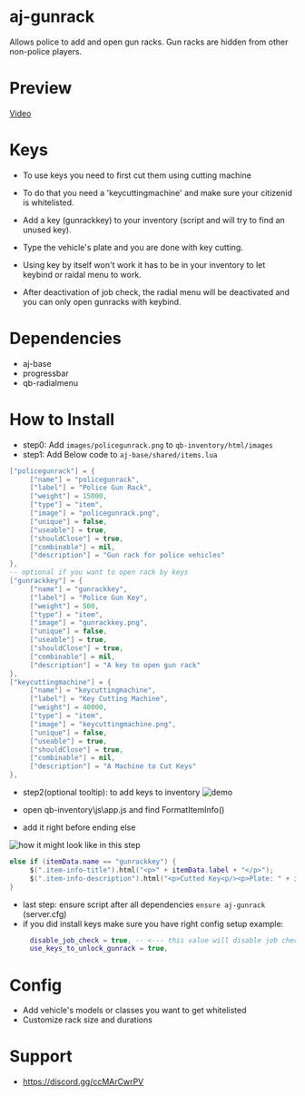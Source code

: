 # aj-gunrack

Allows police to add and open gun racks.
Gun racks are hidden from other non-police players.

# Preview

[Video](https://youtu.be/7xqfX3gC_po)

# Keys

- To use keys you need to first cut them using cutting machine
- To do that you need a 'keycuttingmachine' and make sure your citizenid is whitelisted.
- Add a key (gunrackkey) to your inventory (script and will try to find an unused key).
- Type the vehicle's plate and you are done with key cutting.

- Using key by itself won't work it has to be in your inventory to let keybind or raidal menu to work.
- After deactivation of job check, the radial menu will be deactivated and you can only open gunracks with keybind.

# Dependencies

- aj-base
- progressbar
- qb-radialmenu

# How to Install

- step0: Add `images/policegunrack.png` to `qb-inventory/html/images`
- step1: Add Below code to `aj-base/shared/items.lua`

```lua
["policegunrack"] = {
     ["name"] = "policegunrack",
     ["label"] = "Police Gun Rack",
     ["weight"] = 15000,
     ["type"] = "item",
     ["image"] = "policegunrack.png",
     ["unique"] = false,
     ["useable"] = true,
     ["shouldClose"] = true,
     ["combinable"] = nil,
     ["description"] = "Gun rack for police vehicles"
},
-- optional if you want to open rack by keys
["gunrackkey"] = {
     ["name"] = "gunrackkey",
     ["label"] = "Police Gun Key",
     ["weight"] = 500,
     ["type"] = "item",
     ["image"] = "gunrackkey.png",
     ["unique"] = false,
     ["useable"] = true,
     ["shouldClose"] = true,
     ["combinable"] = nil,
     ["description"] = "A key to open gun rack"
},
["keycuttingmachine"] = {
     ["name"] = "keycuttingmachine",
     ["label"] = "Key Cutting Machine",
     ["weight"] = 40000,
     ["type"] = "item",
     ["image"] = "keycuttingmachine.png",
     ["unique"] = false,
     ["useable"] = true,
     ["shouldClose"] = true,
     ["combinable"] = nil,
     ["description"] = "A Machine to Cut Keys"
},
```

- step2(optional tooltip): to add keys to inventory
  ![demo](https://raw.githubusercontent.com/swkeep/aj-gunrack/main/.github/images/policekeys_qb_inventory_demo.jpg)

- open qb-inventory\js\app.js and find FormatItemInfo()
- add it right before ending else

![how it might look like in this step](https://raw.githubusercontent.com/swkeep/aj-gunrack/main/.github/images/inventory.PNG)

```lua
else if (itemData.name == "gunrackkey") {
     $(".item-info-title").html("<p>" + itemData.label + "</p>");
     $(".item-info-description").html("<p>Cutted Key<p/><p>Plate: " + itemData.info.plate + "</p>");
}
```

- last step: ensure script after all dependencies `ensure aj-gunrack` (server.cfg)
- if you did install keys make sure you have right config setup example:

```lua
     disable_job_check = true, -- <--- this value will disable job check
     use_keys_to_unlock_gunrack = true,
```

# Config

- Add vehicle's models or classes you want to get whitelisted
- Customize rack size and durations

# Support

- https://discord.gg/ccMArCwrPV
